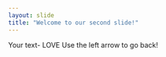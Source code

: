 ```yaml
---
layout: slide
title: "Welcome to our second slide!"
---
```

Your text- LOVE
Use the left arrow to go back!
